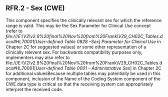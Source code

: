 ## RFR.2 - Sex (CWE)

This component specifies the clinically relevant sex for which the reference range is valid. This may be the Sex Parameter for Clinical Use concept (refer to _file:///E:\V2\v2.9%20final%20Nov%20from%20Frank\V29_CH02C_Tables.docx#HL70001[User-defined Table 0828 –Sex] Parameter for Clinical Use_ in Chapter 2C for suggested values) or some other representation of a clinically relevent sex. For backwards compatibility purposes only, implementers may also refer to file:///E:\V2\v2.9%20final%20Nov%20from%20Frank\V29_CH02C_Tables.docx#HL70001[_User-defined Table 0001 – Administrative Sex_] in Chapter 2C for additional valuesBecause multiple tables may potentially be used in this component, inclusion of the Name of the Coding System component of the CWE data type is critical so that the receiving system can appropriately interpret the received code.
